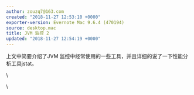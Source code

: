 ```yaml
---
author: zouzq7@163.com
created: "2018-11-27 12:53:10 +0000"
exporter-version: Evernote Mac 9.6.4 (470194)
source: desktop.mac
title: JVM 监控 2
updated: "2018-11-27 12:54:19 +0000"
---
```


<div>

上文中简要介绍了JVM
监控中经常使用的一些工具，并且详细的说了一下性能分析工具jstat。

</div>

<div>

\

</div>

<div>

\

</div>
